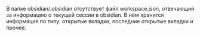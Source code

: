 В папке obsidian/.obsidian отсутствует файл workspace.json, отвечающий за информацию о текущей сессии в obsidian. В нём хранится информация по типу: открытые вкладки, последние открытые вкладки и прочее.
